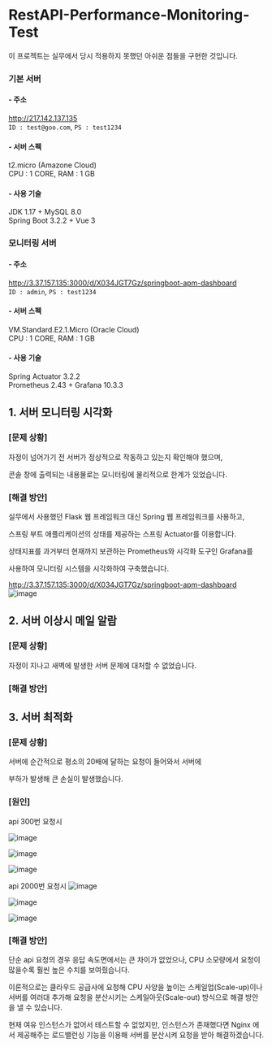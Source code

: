 ﻿# RestAPI-Performance-Monitoring-Test

이 프로젝트는 실무에서 당시 적용하지 못했던 아쉬운 점들을 구현한 것입니다.

### 기본 서버
#### - 주소
http://217.142.137.135  
`ID : test@goo.com`, `PS : test1234`  

#### - 서버 스펙
t2.micro (Amazone Cloud)  
CPU : 1 CORE,  RAM : 1 GB  

#### - 사용 기술
JDK 1.17 + MySQL 8.0  
Spring Boot 3.2.2 + Vue 3  

### 모니터링 서버
#### - 주소
http://3.37.157.135:3000/d/X034JGT7Gz/springboot-apm-dashboard  
`ID : admin`,  `PS : test1234`

#### - 서버 스펙
VM.Standard.E2.1.Micro (Oracle Cloud)  
CPU : 1 CORE,  RAM : 1 GB  
  
#### - 사용 기술
Spring Actuator 3.2.2  
Prometheus 2.43 + Grafana 10.3.3  



## 1. 서버 모니터링 시각화
### [문제 상황]
자정이 넘어가기 전 서버가 정상적으로 작동하고 있는지 확인해야 했으며,  

콘솔 창에 출력되는 내용물로는 모니터링에 물리적으로 한계가 있었습니다.

### [해결 방안]
실무에서 사용했던 Flask 웹 프레임워크 대신 Spring 웹 프레임워크를 사용하고,

스프링 부트 애플리케이션의 상태를 제공하는 스프링 Actuator를 이용합니다.

상태지표를 과거부터 현재까지 보관하는 Prometheus와 시각화 도구인 Grafana를 

사용하여 모니터링 시스템을 시각화하여 구축했습니다.

http://3.37.157.135:3000/d/X034JGT7Gz/springboot-apm-dashboard
![image](https://github.com/kimeunje/RestAPI-Performance-Monitoring-Test/assets/143335772/68a5ee9f-a9d9-4ddc-8e06-8c5d95336cba)


## 2. 서버 이상시 메일 알람
### [문제 상황]
자정이 지나고 새벽에 발생한 서버 문제에 대처할 수 없었습니다.

### [해결 방안]


## 3. 서버 최적화
### [문제 상황]
서버에 순간적으로 평소의 20배에 달하는 요청이 들어와서 서버에 

부하가 발생해 큰 손실이 발생했습니다.

### [원인]

api 300번 요청시 

![image](https://github.com/kimeunje/RestAPI-Performance-Monitoring-Test/assets/143335772/713639f6-28aa-4fdd-89c4-966260a34b7c)

![image](https://github.com/kimeunje/RestAPI-Performance-Monitoring-Test/assets/143335772/9e0f1352-ab89-4e9a-8b54-46659805b1e7)

![image](https://github.com/kimeunje/RestAPI-Performance-Monitoring-Test/assets/143335772/292a87cd-892a-49f7-af93-ddd87c5ea6be)

api 2000번 요청시
![image](https://github.com/kimeunje/RestAPI-Performance-Monitoring-Test/assets/143335772/1d4a1d96-1d8f-43c4-9b16-22d306cf8ba3)

![image](https://github.com/kimeunje/RestAPI-Performance-Monitoring-Test/assets/143335772/ebb9f4d8-924c-40f9-a9d3-d64aaff27196)

![image](https://github.com/kimeunje/RestAPI-Performance-Monitoring-Test/assets/143335772/c8182acf-a1fb-4ee9-8226-3dc527a0b7b1)


### [해결 방안]
단순 api 요청의 경우 응답 속도면에서는 큰 차이가 없었으나, CPU 소모량에서 요청이 많을수록 훨씬 높은 수치를 보여줬습니다.


이론적으로는 클라우드 공급사에 요청해 CPU 사양을 높이는 스케일업(Scale-up)이나 서버를 여러대 추가해 요청을 분산시키는 스케일아웃(Scale-out) 방식으로 해결 방안을 낼 수 있습니다.


현재 여유 인스턴스가 없어서 테스트할 수 없었지만, 인스턴스가 존재했다면 Nginx 에서 제공해주는 로드밸런싱 기능을 이용해 서버를 분산시켜 요청을 받아 해결하겠습니다.
